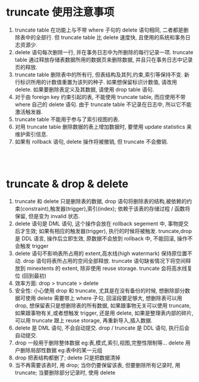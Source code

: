 # truncate 使用注意事项

1. truncate table 在功能上与不带 where 子句的 delete 语句相同, 二者都是删除表中的全部行. 但 truncate table 比 delete 速度快, 且使用的系统和事务日志资源少.
2. delete 语句每次删除一行, 并在事务日志中为所删除的每行记录一项. truncate table 通过释放存储表数据所用的数据页来删除数据, 并且只在事务日志中记录页的释放.
3. truncate table 删除表中的所有行, 但表结构及其列,约束,索引等保持不变. 新行标识所用的计数值重置为该列的种子. 如果想保留标识计数值, 请改用 delete. 如果要删除表定义及其数据, 请使用 drop table 语句.
4. 对于由 foreign key 约束引起的表, 不能使用 truncate table, 而应使用不带 where 自己的 delete 语句. 由于 truncate table 不记录在日志中, 所以它不能激活触发器.
5. truncate table 不能用于参与了索引视图的表.
6. 对用 truncate table 删除数据的表上增加数据时, 要使用 update statistics 来维护索引信息.
7. 如果有 rollback 语句, delete 操作将被撤销, 但 truncate 不会撤销.

<br><br>

# truncate & drop & delete

1. truncate 和 delete 只是删除表的数据, drop 语句将删除表的结构,被依赖的约束(constraint),触发器(trigger),索引(index); 依赖于该表的存储过程 / 函数将保留, 但是变为 invalid 状态.
2. delete 语句是 DML 语句, 这个操作会放在 rollback segement 中, 事物提交后才生效; 如果有相应的触发器(trigger), 执行的时候将被触发. truncate,drop 是 DDL 语言, 操作后立即生效, 原数据不会放到 rollback 中, 不能回滚, 操作不会触发 trigger
3. delete 语句不影响表所占用的 extent,高水线(high watermark) 保持原位置不动. drop 语句将表所占用的空间全部释放. truncate 语句缺省情况下将空间释放到 minextents 的 extent, 除非使用 reuse storage. truncate 会将高水线复位 (回到最初)
4. 效率方面: drop > truncate > delete
5. 安全性: 小心使用 drop 和 truncate, 尤其是在没有备份的时候, 想删除部分数据可使用 delete 需要带上 where 子句, 回滚段要足够大, 想删除表可以用 drop, 想保留表只是想删除表的所有数据, 如果跟事物无关可以使用 truncate, 如果跟事物有关,或者想触发 trigger, 还是用 delete, 如果是整理表内部的碎片, 可以用 truncate 跟上 reuse storage, 再重新导入,插入数据.
6. delete 是 DML 语句, 不会自动提交. drop / truncate 是 DDL 语句, 执行后会自动提交.
7. drop 一般用于删除整体数据 eg:表,模式,索引,视图,完整性限制等... delete 用户删除局部性数据 eg:表中的某一元组
8. drop 把表结构都删了; delete 只是把数据清掉
9. 当不再需要该表时, 用 drop; 当你仍要保留该表, 但要删除所有记录时, 用 truncate; 当要删除部分记录时, 使用 delete

<br>
